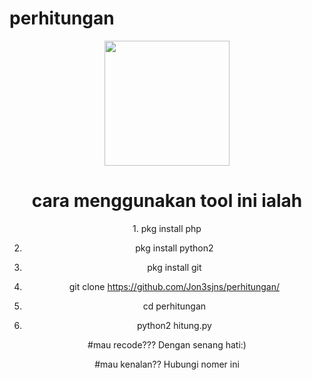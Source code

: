 # perhitungan

<center>
<img width="200px" src="https://i.ibb.co/McSy8Ms/Screenmemo-2019-05-20-12-06-28.png">
<h1>cara menggunakan tool ini ialah</h1>
1. pkg install php

2. pkg install python2

3. pkg install git

4. git clone https://github.com/Jon3sjns/perhitungan/

5. cd perhitungan

6. python2 hitung.py


#mau recode??? Dengan senang hati:)

#mau kenalan?? Hubungi nomer ini


</center>

